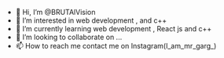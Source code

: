 - 👋 Hi, I’m @BRUTAlVision
- 👀 I’m interested in web development ,  and c++
- 🌱 I’m currently learning web development , React js and c++
- 💞️ I’m looking to collaborate on ...
- 📫 How to reach me contact me on Instagram(I_am_mr_garg_)

<!---
BRUTAlVision/BRUTAlVision is a ✨ special ✨ repository because its `README.md` (this file) appears on your GitHub profile.
You can click the Preview link to take a look at your changes.
--->
